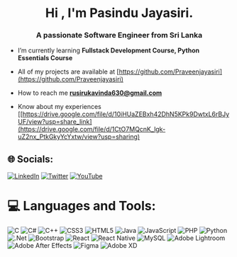 <h1 align="center">Hi , I'm Pasindu Jayasiri.</h1>
<h3 align="center">A passionate Software Engineer from Sri Lanka</h3>

- I’m currently learning **Fullstack Development Course, Python Essentials Course**

- All of my projects are available at [https://github.com/Praveenjayasiri](https://github.com/Praveenjayasiri)

- How to reach me **rusirukavinda630@gmail.com**

- Know about my experiences [[https://drive.google.com/file/d/10iHUaZEBxh42DhN5KPk9DwtxL6rBJyUF/view?usp=share_link](https://drive.google.com/file/d/1CtO7MQcnK_lgk-uZ2nx_PtkGkyYcYxtw/view?usp=sharing)


## 🌐 Socials:
[![LinkedIn](https://img.shields.io/badge/LinkedIn-%230077B5.svg?logo=linkedin&logoColor=white)](https://www.linkedin.com/in/pasindu-jayasiri-9297a21a4?lipi=urn%3Ali%3Apage%3Ad_flagship3_profile_view_base_contact_details%3BMz2tAwB%2FTFmOtU1tmZEQ8A%3D%3D) [![Twitter](https://img.shields.io/badge/Twitter-%231DA1F2.svg?logo=Twitter&logoColor=white)](https://twitter.com/PraveenJay72332) [![YouTube](https://img.shields.io/badge/YouTube-%23FF0000.svg?logo=YouTube&logoColor=white)](https://www.youtube.com/channel/UCEcm5__pbwlgasDB0Yj1nzg) 

# 💻 Languages and Tools:
![C](https://img.shields.io/badge/c-%2300599C.svg?style=for-the-badge&logo=c&logoColor=white) ![C#](https://img.shields.io/badge/c%23-%23239120.svg?style=for-the-badge&logo=c-sharp&logoColor=white) ![C++](https://img.shields.io/badge/c++-%2300599C.svg?style=for-the-badge&logo=c%2B%2B&logoColor=white) ![CSS3](https://img.shields.io/badge/css3-%231572B6.svg?style=for-the-badge&logo=css3&logoColor=white) ![HTML5](https://img.shields.io/badge/html5-%23E34F26.svg?style=for-the-badge&logo=html5&logoColor=white) ![Java](https://img.shields.io/badge/java-%23ED8B00.svg?style=for-the-badge&logo=java&logoColor=white) ![JavaScript](https://img.shields.io/badge/javascript-%23323330.svg?style=for-the-badge&logo=javascript&logoColor=%23F7DF1E) ![PHP](https://img.shields.io/badge/php-%23777BB4.svg?style=for-the-badge&logo=php&logoColor=white) ![Python](https://img.shields.io/badge/python-3670A0?style=for-the-badge&logo=python&logoColor=ffdd54) ![.Net](https://img.shields.io/badge/.NET-5C2D91?style=for-the-badge&logo=.net&logoColor=white) ![Bootstrap](https://img.shields.io/badge/bootstrap-%23563D7C.svg?style=for-the-badge&logo=bootstrap&logoColor=white) ![React](https://img.shields.io/badge/react-%2320232a.svg?style=for-the-badge&logo=react&logoColor=%2361DAFB) ![React Native](https://img.shields.io/badge/react_native-%2320232a.svg?style=for-the-badge&logo=react&logoColor=%2361DAFB) ![MySQL](https://img.shields.io/badge/mysql-%2300f.svg?style=for-the-badge&logo=mysql&logoColor=white) ![Adobe Lightroom](https://img.shields.io/badge/Adobe%20Lightroom-31A8FF.svg?style=for-the-badge&logo=Adobe%20Lightroom&logoColor=white) ![Adobe After Effects](https://img.shields.io/badge/Adobe%20After%20Effects-9999FF.svg?style=for-the-badge&logo=Adobe%20After%20Effects&logoColor=white) ![Figma](https://img.shields.io/badge/figma-%23F24E1E.svg?style=for-the-badge&logo=figma&logoColor=white) ![Adobe XD](https://img.shields.io/badge/Adobe%20XD-470137?style=for-the-badge&logo=Adobe%20XD&logoColor=#FF61F6)
